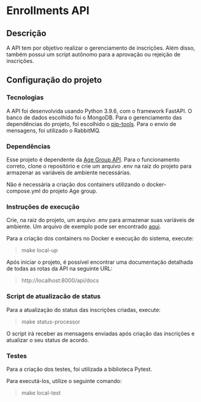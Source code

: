 # Enrollments API

## Descrição

A API tem por objetivo realizar o gerenciamento de inscrições. Além disso, também possui um script autônomo para a aprovação ou rejeição de inscrições.

## Configuração do projeto

### Tecnologias

A API foi desenvolvida usando Python 3.9.6, com o framework FastAPI. O banco de dados escolhido foi o MongoDB. Para o gerenciamento das dependências do projeto, foi escolhido o [pip-tools](https://pypi.org/project/pip-tools/). Para o envio de mensagens, foi utilizado o RabbitMQ.

### Dependências
Esse projeto é dependente da [Age Group API](https://github.com/meruyme/age-group-api). Para o funcionamento correto, clone o repositório e crie um arquivo .env na raiz do projeto para armazenar as variáveis de ambiente necessárias. 

Não é necessária a criação dos containers utilizando o docker-compose.yml do projeto Age group.

### Instruções de execução

Crie, na raiz do projeto, um arquivo .env para armazenar suas variáveis de ambiente. Um arquivo de exemplo pode ser encontrado [aqui](.env_example).

Para a criação dos containers no Docker e execução do sistema, execute:
> make local-up

Após iniciar o projeto, é possível encontrar uma documentação detalhada de todas as rotas da API na seguinte URL:
> http://localhost:8000/api/docs

### Script de atualizacão de status

Para a atualização do status das inscrições criadas, execute:

> make status-processor

O script irá receber as mensagens enviadas após criação das inscrições e atualizar o seu status de acordo.

### Testes

Para a criação dos testes, foi utilizada a biblioteca Pytest. 

Para executá-los, utilize o seguinte comando:
> make local-test
